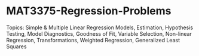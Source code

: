 # MAT3375-Regression-Problems
Topics: Simple &amp; Multiple Linear Regression Models, Estimation, Hypothesis Testing, Model Diagnostics, Goodness of Fit, Variable Selection, Non-linear Regression, Transformations, Weighted Regression, Generalized Least Squares
